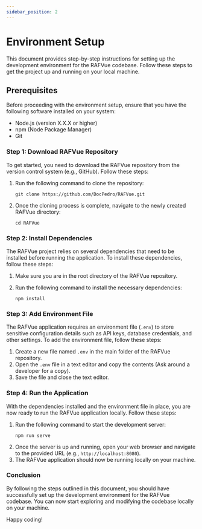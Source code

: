 ```yaml
---
sidebar_position: 2
---
```


# Environment Setup

This document provides step-by-step instructions for setting up the development environment for the RAFVue codebase. Follow these steps to get the project up and running on your local machine.

## Prerequisites

Before proceeding with the environment setup, ensure that you have the following software installed on your system:

- Node.js (version X.X.X or higher)
- npm (Node Package Manager)
- Git

### Step 1: Download RAFVue Repository

To get started, you need to download the RAFVue repository from the version control system (e.g., GitHub). Follow these steps:

1. Run the following command to clone the repository:
   ```
   git clone https://github.com/DocPedro/RAFVue.git
   ```

6. Once the cloning process is complete, navigate to the newly created RAFVue directory:

   ```
   cd RAFVue
   ```

### Step 2: Install Dependencies

The RAFVue project relies on several dependencies that need to be installed before running the application. To install these dependencies, follow these steps:

1. Make sure you are in the root directory of the RAFVue repository.
2. Run the following command to install the necessary dependencies:

   ```
   npm install
   ```

### Step 3: Add Environment File

The RAFVue application requires an environment file (`.env`) to store sensitive configuration details such as API keys, database credentials, and other settings. To add the environment file, follow these steps:

1. Create a new file named `.env` in the main folder of the RAFVue repository.
2. Open the `.env` file in a text editor and copy the contents (Ask around a developer for a copy).
3. Save the file and close the text editor.

### Step 4: Run the Application

With the dependencies installed and the environment file in place, you are now ready to run the RAFVue application locally. Follow these steps:

1. Run the following command to start the development server:
   ```
   npm run serve
   ```
2. Once the server is up and running, open your web browser and navigate to the provided URL (e.g., `http://localhost:8080`).
3. The RAFVue application should now be running locally on your machine.

### Conclusion

By following the steps outlined in this document, you should have successfully set up the development environment for the RAFVue codebase. You can now start exploring and modifying the codebase locally on your machine.

Happy coding!

